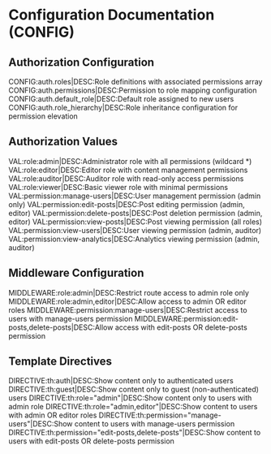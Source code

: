 # Configuration Documentation (CONFIG)

## Authorization Configuration
CONFIG:auth.roles|DESC:Role definitions with associated permissions array
CONFIG:auth.permissions|DESC:Permission to role mapping configuration
CONFIG:auth.default_role|DESC:Default role assigned to new users
CONFIG:auth.role_hierarchy|DESC:Role inheritance configuration for permission elevation

## Authorization Values
VAL:role:admin|DESC:Administrator role with all permissions (wildcard *)
VAL:role:editor|DESC:Editor role with content management permissions
VAL:role:auditor|DESC:Auditor role with read-only access permissions
VAL:role:viewer|DESC:Basic viewer role with minimal permissions
VAL:permission:manage-users|DESC:User management permission (admin only)
VAL:permission:edit-posts|DESC:Post editing permission (admin, editor)
VAL:permission:delete-posts|DESC:Post deletion permission (admin, editor)
VAL:permission:view-posts|DESC:Post viewing permission (all roles)
VAL:permission:view-users|DESC:User viewing permission (admin, auditor)
VAL:permission:view-analytics|DESC:Analytics viewing permission (admin, auditor)

## Middleware Configuration
MIDDLEWARE:role:admin|DESC:Restrict route access to admin role only
MIDDLEWARE:role:admin,editor|DESC:Allow access to admin OR editor roles
MIDDLEWARE:permission:manage-users|DESC:Restrict access to users with manage-users permission
MIDDLEWARE:permission:edit-posts,delete-posts|DESC:Allow access with edit-posts OR delete-posts permission

## Template Directives
DIRECTIVE:th:auth|DESC:Show content only to authenticated users
DIRECTIVE:th:guest|DESC:Show content only to guest (non-authenticated) users
DIRECTIVE:th:role="admin"|DESC:Show content only to users with admin role
DIRECTIVE:th:role="admin,editor"|DESC:Show content to users with admin OR editor roles
DIRECTIVE:th:permission="manage-users"|DESC:Show content to users with manage-users permission
DIRECTIVE:th:permission="edit-posts,delete-posts"|DESC:Show content to users with edit-posts OR delete-posts permission